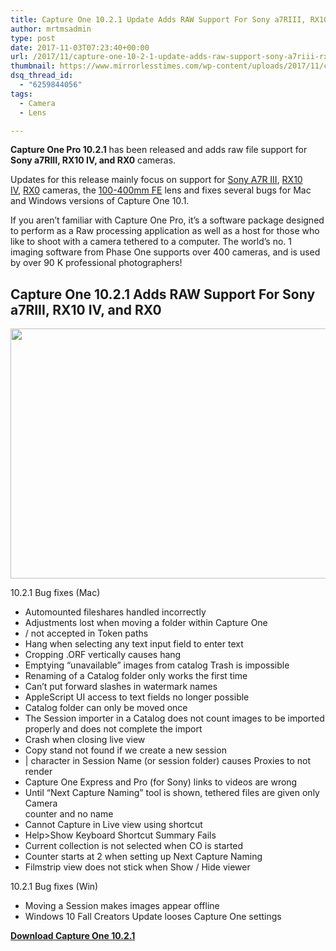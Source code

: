 ```yaml
---
title: Capture One 10.2.1 Update Adds RAW Support For Sony a7RIII, RX10 IV, and RX0
author: mrtmsadmin
type: post
date: 2017-11-03T07:23:40+00:00
url: /2017/11/capture-one-10-2-1-update-adds-raw-support-sony-a7riii-rx10-iv-rx0/
thumbnail: https://www.mirrorlesstimes.com/wp-content/uploads/2017/11/capture-one-10-2-1-update-adds-raw-support-sony-a7riii-rx10-iv-rx0-750x550.jpg
dsq_thread_id:
  - "6259844056"
tags:
  - Camera
  - Lens

---
```

**Capture One Pro 10.2.1** has been released and adds raw file support for **Sony a7RIII, RX10 IV, and RX0** cameras.

Updates for this release mainly focus on support for <a href="https://www.mirrorlesstimes.com/tag/sony-a7r-iii/" target="_blank" rel="noopener">Sony A7R III</a>, <a href="https://www.dailycameranews.com/2017/09/sony-rx10-iv/" target="_blank" rel="noopener">RX10 IV</a>, [RX0][1] cameras, the [100-400mm FE][2] lens and fixes several bugs for Mac and Windows versions of Capture One 10.1.

If you aren’t familiar with Capture One Pro, it’s a software package designed to perform as a Raw processing application as well as a host for those who like to shoot with a camera tethered to a computer. The world’s no. 1 imaging software from Phase One supports over 400 cameras, and is used by over 90 K professional photographers!<!--more-->

## Capture One 10.2.1 Adds RAW Support For Sony a7RIII, RX10 IV, and RX0

[<img class="aligncenter size-full wp-image-1377" src="https://i0.wp.com/www.mirrorlesstimes.com/wp-content/uploads/2017/11/capture-one-10-2-1-update-adds-raw-support-sony-a7riii-rx10-iv-rx0.jpg?resize=600%2C400&#038;ssl=1" alt="" width="600" height="400" srcset="https://i0.wp.com/www.mirrorlesstimes.com/wp-content/uploads/2017/11/capture-one-10-2-1-update-adds-raw-support-sony-a7riii-rx10-iv-rx0.jpg?w=900&ssl=1 900w, https://i0.wp.com/www.mirrorlesstimes.com/wp-content/uploads/2017/11/capture-one-10-2-1-update-adds-raw-support-sony-a7riii-rx10-iv-rx0.jpg?resize=300%2C200&ssl=1 300w, https://i0.wp.com/www.mirrorlesstimes.com/wp-content/uploads/2017/11/capture-one-10-2-1-update-adds-raw-support-sony-a7riii-rx10-iv-rx0.jpg?resize=768%2C512&ssl=1 768w, https://i0.wp.com/www.mirrorlesstimes.com/wp-content/uploads/2017/11/capture-one-10-2-1-update-adds-raw-support-sony-a7riii-rx10-iv-rx0.jpg?resize=180%2C120&ssl=1 180w, https://i0.wp.com/www.mirrorlesstimes.com/wp-content/uploads/2017/11/capture-one-10-2-1-update-adds-raw-support-sony-a7riii-rx10-iv-rx0.jpg?resize=75%2C50&ssl=1 75w, https://i0.wp.com/www.mirrorlesstimes.com/wp-content/uploads/2017/11/capture-one-10-2-1-update-adds-raw-support-sony-a7riii-rx10-iv-rx0.jpg?resize=700%2C467&ssl=1 700w" sizes="(max-width: 600px) 100vw, 600px" data-recalc-dims="1" />][3]

10.2.1 Bug fixes (Mac)

  * Automounted fileshares handled incorrectly
  * Adjustments lost when moving a folder within Capture One
  * / not accepted in Token paths
  * Hang when selecting any text input field to enter text
  * Cropping .ORF vertically causes hang
  * Emptying “unavailable” images from catalog Trash is impossible
  * Renaming of a Catalog folder only works the first time
  * Can’t put forward slashes in watermark names
  * AppleScript UI access to text fields no longer possible
  * Catalog folder can only be moved once
  * The Session importer in a Catalog does not count images to be imported properly and does not complete the import
  * Crash when closing live view
  * Copy stand not found if we create a new session
  * | character in Session Name (or session folder) causes Proxies to not render
  * Capture One Express and Pro (for Sony) links to videos are wrong
  * Until “Next Capture Naming” tool is shown, tethered files are given only Camera  
    counter and no name
  * Cannot Capture in Live view using shortcut
  * Help>Show Keyboard Shortcut Summary Fails
  * Current collection is not selected when CO is started
  * Counter starts at 2 when setting up Next Capture Naming
  * Filmstrip view does not stick when Show / Hide viewer

10.2.1 Bug fixes (Win)

  * Moving a Session makes images appear offline
  * Windows 10 Fall Creators Update looses Capture One settings

**[Download Capture One 10.2.1][4]**

 [1]: https://www.dailycameranews.com/2017/08/sony-rx0/
 [2]: https://www.mirrorlesstimes.com/2017/04/sony-fe-100-400mm-f4-5-5-6-gm-oss-lens/
 [3]: https://i0.wp.com/www.mirrorlesstimes.com/wp-content/uploads/2017/11/capture-one-10-2-1-update-adds-raw-support-sony-a7riii-rx10-iv-rx0.jpg?ssl=1
 [4]: https://www.phaseone.com/en/Download.aspx